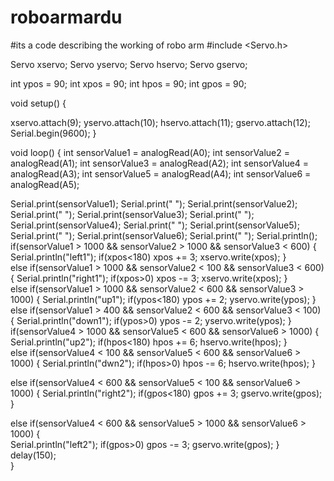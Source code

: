 # roboarmardu
#its a code describing the working of robo arm 
#include <Servo.h>

Servo xservo; Servo yservo; Servo hservo; Servo gservo; 

int ypos = 90;
int xpos = 90;
int hpos = 90;
int gpos = 90;

void setup() {
 
  xservo.attach(9);
  yservo.attach(10);
  hservo.attach(11);
  gservo.attach(12);
  Serial.begin(9600);
}

void loop()
{ 
  int sensorValue1 = analogRead(A0);
  int sensorValue2 = analogRead(A1);
  int sensorValue3 = analogRead(A2);
   int sensorValue4 = analogRead(A3);
    int sensorValue5 = analogRead(A4);
     int sensorValue6 = analogRead(A5);

  Serial.print(sensorValue1);
  Serial.print("       ");
  Serial.print(sensorValue2);
  Serial.print("       ");
  Serial.print(sensorValue3);
  Serial.print("       ");
   Serial.print(sensorValue4);
  Serial.print("       ");
   Serial.print(sensorValue5);
  Serial.print("       ");
   Serial.print(sensorValue6);
  Serial.print("       ");
  Serial.println();
 if(sensorValue1 > 1000 && sensorValue2 > 1000 && sensorValue3 < 600)
    {  
      Serial.println("left1");
       if(xpos<180)
     xpos += 3;
      xservo.write(xpos);
    }  
else if(sensorValue1 > 1000 && sensorValue2 < 100 && sensorValue3 < 600)
    { 
      Serial.println("right1");
      if(xpos>0)
     xpos -= 3;
      xservo.write(xpos);
    }  
 else if(sensorValue1 > 1000 && sensorValue2 < 600 && sensorValue3 > 1000)
    { 
      Serial.println("up1");
       if(ypos<180)
     ypos += 2;
      yservo.write(ypos);
    }  
 else if(sensorValue1 > 400 && sensorValue2 < 600 && sensorValue3 < 100)
{ 
      Serial.println("down1");
      if(ypos>0)
     ypos -= 2;
      yservo.write(ypos);
    }  
 if(sensorValue4 > 1000 && sensorValue5 < 600 && sensorValue6 > 1000)
    { 
      Serial.println("up2");
             if(hpos<180)
     hpos += 6;
      hservo.write(hpos);
    }  
 else if(sensorValue4 < 100 && sensorValue5 < 600 && sensorValue6 > 1000)
    { 
      Serial.println("dwn2");
      if(hpos>0)
     hpos -= 6;
      hservo.write(hpos);
    }   
     
 else if(sensorValue4 < 600 && sensorValue5 < 100 && sensorValue6 > 1000)
    { 
      Serial.println("right2"); 
       if(gpos<180)
     gpos += 3;
      gservo.write(gpos);
    }  
    
 else if(sensorValue4 < 600 && sensorValue5 > 1000 && sensorValue6 > 1000)
    {  
      Serial.println("left2");
      if(gpos>0)
     gpos -= 3;
      gservo.write(gpos);
    }     
    delay(150);        
}

